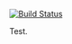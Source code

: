 [![Build Status](https://secure.travis-ci.org/vaax/markov.png)](https://travis-ci.org/vaax/markov)

Test.

